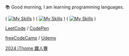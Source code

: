 📚 Good morning, I am learning programming languages.


( [![My Skills](https://skillicons.dev/icons?i=js,html,css)](https://developer.mozilla.org/en-US/docs/Web/JavaScript) ) ( [![My Skills](https://skillicons.dev/icons?i=py,django)](https://skillicons.dev) ) ( [![My Skills](https://skillicons.dev/icons?i=git)](https://skillicons.dev) )

[LeetCode](https://leetcode.com/u/RDNNN/) / [CodePen](https://codepen.io/RDNNNNN)

[freeCodeCamp](https://www.freecodecamp.org/RDNNN) / [Udemy](https://www.udemy.com/user/ma-yu-deng/)

[2024 iThome 鐵人賽](https://ithelp.ithome.com.tw/users/20168290/ironman/7118)
